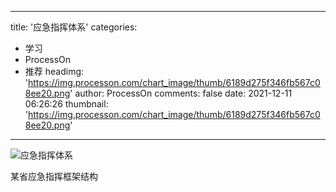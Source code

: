 
---
title: '应急指挥体系'
categories: 
 - 学习
 - ProcessOn
 - 推荐
headimg: 'https://img.processon.com/chart_image/thumb/6189d275f346fb567c08ee20.png'
author: ProcessOn
comments: false
date: 2021-12-11 06:26:26
thumbnail: 'https://img.processon.com/chart_image/thumb/6189d275f346fb567c08ee20.png'
---

<div>   
<img class="thumb" alt="应急指挥体系" src="https://img.processon.com/chart_image/thumb/6189d275f346fb567c08ee20.png" referrerpolicy="no-referrer">
<p>某省应急指挥框架结构</p>  
</div>
            